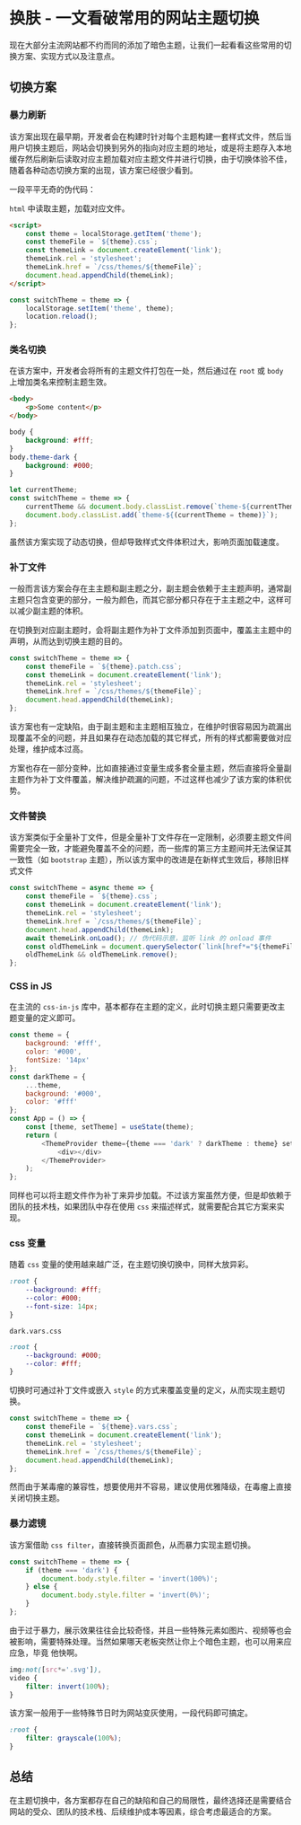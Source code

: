 # 换肤 - 一文看破常用的网站主题切换

现在大部分主流网站都不约而同的添加了暗色主题，让我们一起看看这些常用的切换方案、实现方式以及注意点。

## 切换方案

### 暴力刷新

该方案出现在最早期，开发者会在构建时针对每个主题构建一套样式文件，然后当用户切换主题后，网站会切换到另外的指向对应主题的地址，或是将主题存入本地缓存然后刷新后读取对应主题加载对应主题文件并进行切换，由于切换体验不佳，随着各种动态切换方案的出现，该方案已经很少看到。

一段平平无奇的伪代码：

`html` 中读取主题，加载对应文件。

```html
<script>
    const theme = localStorage.getItem('theme');
    const themeFile = `${theme}.css`;
    const themeLink = document.createElement('link');
    themeLink.rel = 'stylesheet';
    themeLink.href = `/css/themes/${themeFile}`;
    document.head.appendChild(themeLink);
</script>
```

```js
const switchTheme = theme => {
    localStorage.setItem('theme', theme);
    location.reload();
};
```

### 类名切换

在该方案中，开发者会将所有的主题文件打包在一处，然后通过在 `root` 或 `body` 上增加类名来控制主题生效。

```html
<body>
    <p>Some content</p>
</body>
```

```css
body {
    background: #fff;
}
body.theme-dark {
    background: #000;
}
```

```js
let currentTheme;
const switchTheme = theme => {
    currentTheme && document.body.classList.remove(`theme-${currentTheme}`);
    document.body.classList.add(`theme-${(currentTheme = theme)}`);
};
```

虽然该方案实现了动态切换，但却导致样式文件体积过大，影响页面加载速度。

### 补丁文件

一般而言该方案会存在主主题和副主题之分，副主题会依赖于主主题声明，通常副主题只包含变更的部分，一般为颜色，而其它部分都只存在于主主题之中，这样可以减少副主题的体积。

在切换到对应副主题时，会将副主题作为补丁文件添加到页面中，覆盖主主题中的声明，从而达到切换主题的目的。

```js
const switchTheme = theme => {
    const themeFile = `${theme}.patch.css`;
    const themeLink = document.createElement('link');
    themeLink.rel = 'stylesheet';
    themeLink.href = `/css/themes/${themeFile}`;
    document.head.appendChild(themeLink);
};
```

该方案也有一定缺陷，由于副主题和主主题相互独立，在维护时很容易因为疏漏出现覆盖不全的问题，并且如果存在动态加载的其它样式，所有的样式都需要做对应处理，维护成本过高。

方案也存在一部分变种，比如直接通过变量生成多套全量主题，然后直接将全量副主题作为补丁文件覆盖，解决维护疏漏的问题，不过这样也减少了该方案的体积优势。

### 文件替换

该方案类似于全量补丁文件，但是全量补丁文件存在一定限制，必须要主题文件间需要完全一致，才能避免覆盖不全的问题，而一些库的第三方主题间并无法保证其一致性（如 `bootstrap` 主题），所以该方案中的改进是在新样式生效后，移除旧样式文件

```js
const switchTheme = async theme => {
    const themeFile = `${theme}.css`;
    const themeLink = document.createElement('link');
    themeLink.rel = 'stylesheet';
    themeLink.href = `/css/themes/${themeFile}`;
    document.head.appendChild(themeLink);
    await themeLink.onLoad(); // 伪代码示意，监听 link 的 onload 事件
    const oldThemeLink = document.querySelector(`link[href*="${themeFile}"]`);
    oldThemeLink && oldThemeLink.remove();
};
```

### CSS in JS

在主流的 `css-in-js` 库中，基本都存在主题的定义，此时切换主题只需要更改主题变量的定义即可。

```js
const theme = {
    background: '#fff',
    color: '#000',
    fontSize: '14px'
};
const darkTheme = {
    ...theme,
    background: '#000',
    color: '#fff'
};
const App = () => {
    const [theme, setTheme] = useState(theme);
    return (
        <ThemeProvider theme={theme === 'dark' ? darkTheme : theme} setTheme={setTheme}>
            <div></div>
        </ThemeProvider>
    );
};
```

同样也可以将主题文件作为补丁来异步加载。不过该方案虽然方便，但是却依赖于团队的技术栈，如果团队中存在使用 `css` 来描述样式，就需要配合其它方案来实现。

### css 变量

随着 `css` 变量的使用越来越广泛，在主题切换切换中，同样大放异彩。

```css
:root {
    --background: #fff;
    --color: #000;
    --font-size: 14px;
}
```

`dark.vars.css`

```css
:root {
    --background: #000;
    --color: #fff;
}
```

切换时可通过补丁文件或嵌入 `style` 的方式来覆盖变量的定义，从而实现主题切换。

```js
const switchTheme = theme => {
    const themeFile = `${theme}.vars.css`;
    const themeLink = document.createElement('link');
    themeLink.rel = 'stylesheet';
    themeLink.href = `/css/themes/${themeFile}`;
    document.head.appendChild(themeLink);
};
```

然而由于某毒瘤的兼容性，想要使用并不容易，建议使用优雅降级，在毒瘤上直接关闭切换主题。

### 暴力滤镜

该方案借助 `css filter`，直接转换页面颜色，从而暴力实现主题切换。

```js
const switchTheme = theme => {
    if (theme === 'dark') {
        document.body.style.filter = 'invert(100%)';
    } else {
        document.body.style.filter = 'invert(0%)';
    }
};
```

由于过于暴力，展示效果往往会比较奇怪，并且一些特殊元素如图片、视频等也会被影响，需要特殊处理。当然如果哪天老板突然让你上个暗色主题，也可以用来应应急，毕竟 他快啊。

```css
img:not([src*='.svg']),
video {
    filter: invert(100%);
}
```

该方案一般用于一些特殊节日时为网站变灰使用，一段代码即可搞定。

```css
:root {
    filter: grayscale(100%);
}
```

## 总结

在主题切换中，各方案都存在自己的缺陷和自己的局限性，最终选择还是需要结合网站的受众、团队的技术栈、后续维护成本等因素，综合考虑最适合的方案。
